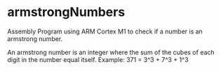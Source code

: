 # armstrongNumbers
Assembly Program using ARM Cortex M1 to check if a number is an armstrong number.

An armstrong number is an integer where the sum of the cubes of each digit in the number equal itself.
Example: 371 = 3^3 + 7^3 + 1^3
